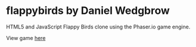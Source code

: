# flappybirds by Daniel Wedgbrow
HTML5 and JavaScript Flappy Birds clone using the Phaser.io game engine. 

View game [here](https://danielwedgbrow.github.io/flappybirds/)